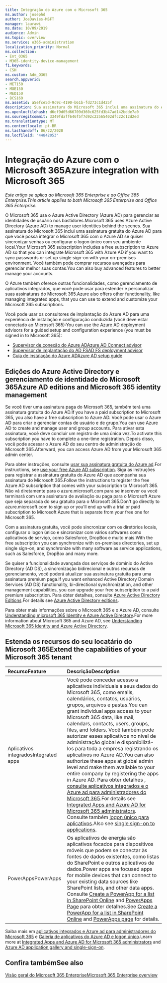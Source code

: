 ```yaml
---
title: Integração do Azure com o Microsoft 365
ms.author: josephd
author: JoeDavies-MSFT
manager: laurawi
ms.date: 10/09/2019
audience: Admin
ms.topic: overview
ms.service: o365-administration
localization_priority: Normal
ms.collection:
- Ent_O365
- M365-identity-device-management
f1.keywords:
- CSH
ms.custom: Adm_O365
search.appverid:
- MET150
- MOE150
- MED150
- BCS160
ms.assetid: a5efce5d-9c9c-4190-b61b-fd273c1d425f
description: Sua assinatura do Microsoft 365 inclui uma assinatura do Azure AD. Integre o Microsoft 365 com o Azure AD se você quiser sincronização de senha ou logon único com seu ambiente local.
ms.openlocfilehash: d6ef9d05d66709d360c625fd3b47ad142bdde7a0
ms.sourcegitcommit: 3349fdaff646f5f7d92c22565402dfc22c12d2ed
ms.translationtype: MT
ms.contentlocale: pt-BR
ms.lasthandoff: 06/22/2020
ms.locfileid: "44842053"
---
```

# <a name="azure-integration-with-microsoft-365"></a><span data-ttu-id="792de-104">Integração do Azure com o Microsoft 365</span><span class="sxs-lookup"><span data-stu-id="792de-104">Azure integration with Microsoft 365</span></span>

<span data-ttu-id="792de-105">*Este artigo se aplica ao Microsoft 365 Enterprise e ao Office 365 Enterprise.*</span><span class="sxs-lookup"><span data-stu-id="792de-105">*This article applies to both Microsoft 365 Enterprise and Office 365 Enterprise.*</span></span>

<span data-ttu-id="792de-106">O Microsoft 365 usa o Azure Active Directory (Azure AD) para gerenciar as identidades de usuário nos bastidores.</span><span class="sxs-lookup"><span data-stu-id="792de-106">Microsoft 365 uses Azure Active Directory (Azure AD) to manage user identities behind the scenes.</span></span> <span data-ttu-id="792de-107">Sua assinatura do Microsoft 365 inclui uma assinatura gratuita do Azure AD para que você possa integrar o Microsoft 365 com o Azure AD se quiser sincronizar senhas ou configurar o logon único com seu ambiente local.</span><span class="sxs-lookup"><span data-stu-id="792de-107">Your Microsoft 365 subscription includes a free subscription to Azure AD so that you can integrate Microsoft 365 with Azure AD if you want to sync passwords or set up single sign-on with your on-premises environment.</span></span> <span data-ttu-id="792de-108">Você também pode comprar recursos avançados para gerenciar melhor suas contas.</span><span class="sxs-lookup"><span data-stu-id="792de-108">You can also buy advanced features to better manage your accounts.</span></span>
  
<span data-ttu-id="792de-109">O Azure também oferece outras funcionalidades, como gerenciamento de aplicativos integrados, que você pode usar para estender e personalizar suas assinaturas do Microsoft 365.</span><span class="sxs-lookup"><span data-stu-id="792de-109">Azure also offers other functionality, like managing integrated apps, that you can use to extend and customize your Microsoft 365 subscriptions.</span></span>
  
<span data-ttu-id="792de-110">Você pode usar os consultores de implantação do Azure AD para uma experiência de instalação e configuração conduzida (você deve estar conectado ao Microsoft 365):</span><span class="sxs-lookup"><span data-stu-id="792de-110">You can use the Azure AD deployment advisors for a guided setup and configuration experience (you must be signed in to Microsoft 365):</span></span>

 - [<span data-ttu-id="792de-111">Supervisor de conexão do Azure AD</span><span class="sxs-lookup"><span data-stu-id="792de-111">Azure AD Connect advisor</span></span>](https://aka.ms/aadconnectpwsync)
 - [<span data-ttu-id="792de-112">Supervisor de implantação do AD FS</span><span class="sxs-lookup"><span data-stu-id="792de-112">AD FS deployment advisor</span></span>](https://aka.ms/adfsguidance)
 - [<span data-ttu-id="792de-113">Guia de instalação do Azure AD</span><span class="sxs-lookup"><span data-stu-id="792de-113">Azure AD setup guide</span></span>](https://aka.ms/aadpguidance)
  
## <a name="azure-ad-editions-and-microsoft-365-identity-management"></a><span data-ttu-id="792de-114">Edições do Azure Active Directory e gerenciamento de identidade do Microsoft 365</span><span class="sxs-lookup"><span data-stu-id="792de-114">Azure AD editions and Microsoft 365 identity management</span></span>

<span data-ttu-id="792de-115">Se você tiver uma assinatura paga do Microsoft 365, também terá uma assinatura gratuita do Azure AD.</span><span class="sxs-lookup"><span data-stu-id="792de-115">If you have a paid subscription to Microsoft 365, you also have a free subscription to Azure AD.</span></span> <span data-ttu-id="792de-116">Você pode usar o Azure AD para criar e gerenciar contas de usuário e de grupo.</span><span class="sxs-lookup"><span data-stu-id="792de-116">You can use Azure AD to create and manage user and group accounts.</span></span> <span data-ttu-id="792de-117">Para ativar esta assinatura, você deve concluir um registro de uma única vez.</span><span class="sxs-lookup"><span data-stu-id="792de-117">To activate this subscription you have to complete a one-time registration.</span></span> <span data-ttu-id="792de-118">Depois disso, você pode acessar o Azure AD do seu centro de administração do Microsoft 365.</span><span class="sxs-lookup"><span data-stu-id="792de-118">Afterward, you can access Azure AD from your Microsoft 365 admin center.</span></span> 

<span data-ttu-id="792de-119">Para obter instruções, consulte [usar sua assinatura gratuita do Azure ad](https://go.microsoft.com/fwlink/p/?LinkId=617127).</span><span class="sxs-lookup"><span data-stu-id="792de-119">For instructions, see [use your free Azure AD subscription](https://go.microsoft.com/fwlink/p/?LinkId=617127).</span></span> <span data-ttu-id="792de-120">Siga as instruções para registrar a assinatura gratuita do Azure AD que acompanha sua assinatura do Microsoft 365.</span><span class="sxs-lookup"><span data-stu-id="792de-120">Follow the instructions to register the free Azure AD subscription that comes with your subscription to Microsoft 365.</span></span> <span data-ttu-id="792de-121">Não vá diretamente para o azure.microsoft.com para se inscrever ou você terminará com uma assinatura de avaliação ou paga para o Microsoft Azure que seja separada do seu gratuito para o Microsoft 365.</span><span class="sxs-lookup"><span data-stu-id="792de-121">Don't go directly to azure.microsoft.com to sign up or you'll end up with a trial or paid subscription to Microsoft Azure that is separate from your free one for Microsoft 365.</span></span> 
  
<span data-ttu-id="792de-122">Com a assinatura gratuita, você pode sincronizar com os diretórios locais, configurar o logon único e sincronizar com vários softwares como aplicativos de serviço, como Salesforce, DropBox e muito mais.</span><span class="sxs-lookup"><span data-stu-id="792de-122">With the free subscription you can synchronize with on-premises directories, set up single sign-on, and synchronize with many software as service applications, such as Salesforce, DropBox and many more.</span></span>
  
<span data-ttu-id="792de-123">Se quiser a funcionalidade avançada dos serviços de domínio do Active Directory (AD DS), a sincronização bidirecional e outros recursos de gerenciamento, você poderá atualizar sua assinatura gratuita para uma assinatura premium paga.</span><span class="sxs-lookup"><span data-stu-id="792de-123">If you want enhanced Active Directory Domain Services (AD DS) functionality, bi-directional synchronization, and other management capabilities, you can upgrade your free subscription to a paid premium subscription.</span></span> <span data-ttu-id="792de-124">Para obter detalhes, consulte [Azure Active Directory Editions](https://azure.microsoft.com/pricing/details/active-directory/).</span><span class="sxs-lookup"><span data-stu-id="792de-124">For details see [Azure Active Directory editions](https://azure.microsoft.com/pricing/details/active-directory/).</span></span>
  
<span data-ttu-id="792de-125">Para obter mais informações sobre o Microsoft 365 e o Azure AD, consulte [Understanding microsoft 365 Identity e Azure Active Directory](about-office-365-identity.md).</span><span class="sxs-lookup"><span data-stu-id="792de-125">For more information about Microsoft 365 and Azure AD, see [Understanding Microsoft 365 Identity and Azure Active Directory](about-office-365-identity.md).</span></span>
  
## <a name="extend-the-capabilities-of-your-microsoft-365-tenant"></a><span data-ttu-id="792de-126">Estenda os recursos do seu locatário do Microsoft 365</span><span class="sxs-lookup"><span data-stu-id="792de-126">Extend the capabilities of your Microsoft 365 tenant</span></span>

|<span data-ttu-id="792de-127">**Recurso**</span><span class="sxs-lookup"><span data-stu-id="792de-127">**Feature**</span></span>|<span data-ttu-id="792de-128">**Descrição**</span><span class="sxs-lookup"><span data-stu-id="792de-128">**Description**</span></span>|
|:-----|:-----|
|<span data-ttu-id="792de-129">Aplicativos integrados</span><span class="sxs-lookup"><span data-stu-id="792de-129">Integrated apps</span></span>  <br/> |<span data-ttu-id="792de-130">Você pode conceder acesso a aplicativos individuais a seus dados do Microsoft 365, como emails, calendários, contatos, usuários, grupos, arquivos e pastas.</span><span class="sxs-lookup"><span data-stu-id="792de-130">You can grant individual apps access to your Microsoft 365 data, like mail, calendars, contacts, users, groups, files, and folders.</span></span> <span data-ttu-id="792de-131">Você também pode autorizar esses aplicativos no nível de administração global e disponibilizá-los para toda a empresa registrando os aplicativos no Azure AD.</span><span class="sxs-lookup"><span data-stu-id="792de-131">You can also authorize these apps at global admin level and make them available to your entire company by registering the apps in Azure AD.</span></span> <span data-ttu-id="792de-132">Para obter detalhes [, consulte aplicativos integrados e o Azure ad para administradores do Microsoft 365](https://support.office.com/article/cb2250e3-451e-416f-bf4e-363549652c2a).</span><span class="sxs-lookup"><span data-stu-id="792de-132">For details see [Integrated Apps and Azure AD for Microsoft 365 administrators](https://support.office.com/article/cb2250e3-451e-416f-bf4e-363549652c2a).</span></span>  <br/> <span data-ttu-id="792de-133">Consulte também [logon único para aplicativos](https://go.microsoft.com/fwlink/p/?LinkId=698604).</span><span class="sxs-lookup"><span data-stu-id="792de-133">Also see [single sign-on to applications](https://go.microsoft.com/fwlink/p/?LinkId=698604).</span></span>  <br/> |
|<span data-ttu-id="792de-134">PowerApps</span><span class="sxs-lookup"><span data-stu-id="792de-134">PowerApps</span></span>  <br/> | <span data-ttu-id="792de-135">Os aplicativos de energia são aplicativos focados para dispositivos móveis que podem se conectar às fontes de dados existentes, como listas do SharePoint e outros aplicativos de dados.</span><span class="sxs-lookup"><span data-stu-id="792de-135">Power apps are focused apps for mobile devices that can connect to your existing data sources like SharePoint lists, and other data apps.</span></span> <span data-ttu-id="792de-136">Consulte [Create a PowerApp for a list in SharePoint Online](https://support.office.com/article/9338b2d2-67ac-4b81-8e67-97da27e5e9ab) and [PowerApps Page](https://powerapps.microsoft.com/) para obter detalhes.</span><span class="sxs-lookup"><span data-stu-id="792de-136">See [Create a PowerApp for a list in SharePoint Online](https://support.office.com/article/9338b2d2-67ac-4b81-8e67-97da27e5e9ab) and [PowerApps page](https://powerapps.microsoft.com/) for details.</span></span>  <br/> |
   
<span data-ttu-id="792de-137">Saiba mais em [aplicativos integrados e Azure ad para administradores do Microsoft 365](integrated-apps-and-azure-ads.md) e [Galeria de aplicativos do Azure AD e logon único](https://docs.microsoft.com/azure/active-directory/manage-apps/what-is-single-sign-on).</span><span class="sxs-lookup"><span data-stu-id="792de-137">Learn more at [Integrated Apps and Azure AD for Microsoft 365 administrators](integrated-apps-and-azure-ads.md) and [Azure AD application gallery and single-sign-on](https://docs.microsoft.com/azure/active-directory/manage-apps/what-is-single-sign-on).</span></span>

## <a name="see-also"></a><span data-ttu-id="792de-138">Confira também</span><span class="sxs-lookup"><span data-stu-id="792de-138">See also</span></span>

[<span data-ttu-id="792de-139">Visão geral do Microsoft 365 Enterprise</span><span class="sxs-lookup"><span data-stu-id="792de-139">Microsoft 365 Enterprise overview</span></span>](https://docs.microsoft.com/microsoft-365/enterprise/microsoft-365-overview)
